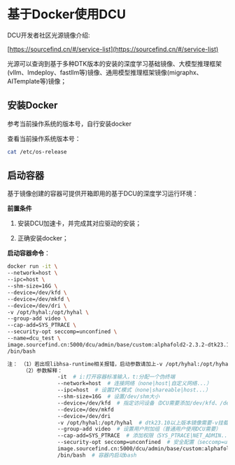# 基于Docker使用DCU

DCU开发者社区光源镜像介绍:

[https://sourcefind.cn/#/service-list](https://sourcefind.cn/#/service-list)

光源可以查询到基于多种DTK版本的安装的深度学习基础镜像、大模型推理框架(vllm、lmdeploy、fastllm等)镜像、通用模型推理框架镜像(migraphx、AITemplate等)镜像；

## 安装Docker

参考当前操作系统的版本号，自行安装docker

查看当前操作系统版本号：
```bash
cat /etc/os-release
```

## 启动容器

基于镜像创建的容器可提供开箱即用的基于DCU的深度学习运行环境：

**前置条件**
1. 安装DCU加速卡，并完成其对应驱动的安装；

2. 正确安装docker；

**启动容器命令**：

```bash
docker run -it \
--network=host \
--ipc=host \
--shm-size=16G \
--device=/dev/kfd \
--device=/dev/mkfd \
--device=/dev/dri \
-v /opt/hyhal:/opt/hyhal \
--group-add video \
--cap-add=SYS_PTRACE \
--security-opt seccomp=unconfined \
--name=dcu_test \
image.sourcefind.cn:5000/dcu/admin/base/custom:alphafold2-2.3.2-dtk23.10-py38 \
/bin/bash

注： （1）若出现libhsa-runtime相关报错，启动参数请加上-v /opt/hyhal:/opt/hyhal*；若物理机无/opt/hyhal，请下载hyhal并解压放置容器/opt/下；*
     （2）参数解释：
                -it  # i:打开容器标准输入，t:分配一个伪终端
                --network=host  # 连接网络（none|host|自定义网络...）
                --ipc=host  # 设置IPC模式（none|shareable|host...）
                --shm-size=16G  # 设置/dev/shm大小
                --device=/dev/kfd  # 指定访问设备（DCU需要添加/dev/kfd、/dev/mkfd、/dev/dri）
                --device=/dev/mkfd
                --device=/dev/dri
                -v /opt/hyhal:/opt/hyhal  # dtk23.10以上版本镜像需要-v挂载物理机目录/opt/hyhal
                --group-add video  # 设置用户附加组（普通用户使用DCU需要）
                --cap-add=SYS_PTRACE  # 添加权限（SYS_PTRACE|NET_ADMIN...）
                --security-opt seccomp=unconfined  # 安全配置（seccomp=unconfined|label=disable...）
                image.sourcefind.cn:5000/dcu/admin/base/custom:alphafold2-2.3.2-dtk23.10-py38  # 所需镜像
                /bin/bash  # 容器内启动bash
```           

